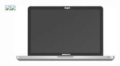  <div align="left">
  <span align="left">
   <img align="left" src="https://github-readme-stats.vercel.app/api/top-langs/?username=angelk90&layout=compact&show_icons=true&title_color=ffffff&icon_color=34abeb&text_color=daf7dc&bg_color=002b36" />
   <img align="left" src="https://github-readme-stats.vercel.app/api?username=angelk90&show_icons=true&title_color=ffffff&icon_color=34abeb&text_color=daf7dc&bg_color=002b36&hide=prs,issues,contribs" />
   </span>
   <span align="right"><img src="https://raw.githubusercontent.com/Angelk90/angelk90/master/macbookPro.svg" width="312px" heigth="188px" /></span>

</div>

